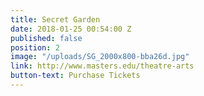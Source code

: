 ```yaml
---
title: Secret Garden
date: 2018-01-25 00:54:00 Z
published: false
position: 2
image: "/uploads/SG_2000x800-bba26d.jpg"
link: http://www.masters.edu/theatre-arts
button-text: Purchase Tickets
---
```


